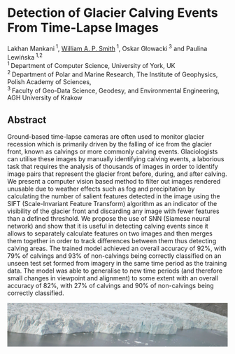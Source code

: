 # Detection of Glacier Calving Events From Time-Lapse Images

Lakhan Mankani<sup> 1</sup>, [William A. P. Smith](https://www-users.cs.york.ac.uk/waps101)<sup> 1</sup>, Oskar Głowacki<sup> 3</sup> and Paulina Lewińska<sup> 1,2</sup>
 <br/>
 <sup>1 </sup>Department of Computer Science, University of York, UK
 <br/>
 <sup>2 </sup>Department of Polar and Marine Research, The Institute of Geophysics, Polish Academy of Sciences,
 <br/>
 <sup>3 </sup>Faculty of Geo-Data Science, Geodesy, and Environmental Engineering, AGH University of Krakow
 <br/>

## Abstract
Ground-based time-lapse cameras are often used to monitor glacier recession which is primarily driven by the falling of ice from the glacier front, known as calvings or more commonly calving events. Glaciologists can utilise these images by manually identifying calving events, a laborious task that requires the analysis of thousands of images in order to identify image pairs that represent the glacier front before, during, and after calving. We present a computer vision based method to filter out images rendered unusable due to weather effects such as fog and precipitation by calculating the number of salient features detected in the image using the SIFT (Scale-Invariant Feature Transform) algorithm as an indicator of the visibility of the glacier front and discarding any image with fewer features than a defined threshold. We propose the use of SNN (Siamese neural network) and show that it is useful in detecting calving events since it allows to separately calculate features on two images and then merges them together in order to track differences between them thus detecting calving areas. The trained model achieved an overall accuracy of 92%, with 79% of calvings and 93% of non-calvings being correctly classified on an unseen test set formed from imagery in the same time period as the training data. The model was able to generalise to new time periods (and therefore small changes in viewpoint and alignment) to some extent with an overall accuracy of 82%, with 27% of calvings and 90% of non-calvings being correctly classified.

![Glacier calving animation](https://github.com/waps101/calvingdetection/blob/main/resources/Calving%20example.gif?raw=true)
